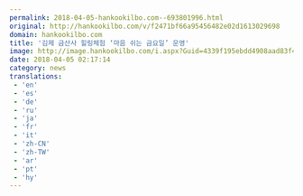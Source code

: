 ```yaml
---
permalink: 2018-04-05-hankookilbo.com--693801996.html
original: http://hankookilbo.com/v/f2471bf66a95456482e02d1613029698
domain: hankookilbo.com
title: '김제 금산사 힐링체험 ‘마음 쉬는 금요일’ 운영'
image: http://image.hankookilbo.com/i.aspx?Guid=4339f195ebdd4908aad83f47d942ae3e&Month=201804&size=980
date: 2018-04-05 02:17:14
category: news
translations: 
 - 'en'
 - 'es'
 - 'de'
 - 'ru'
 - 'ja'
 - 'fr'
 - 'it'
 - 'zh-CN'
 - 'zh-TW'
 - 'ar'
 - 'pt'
 - 'hy'
---
```


